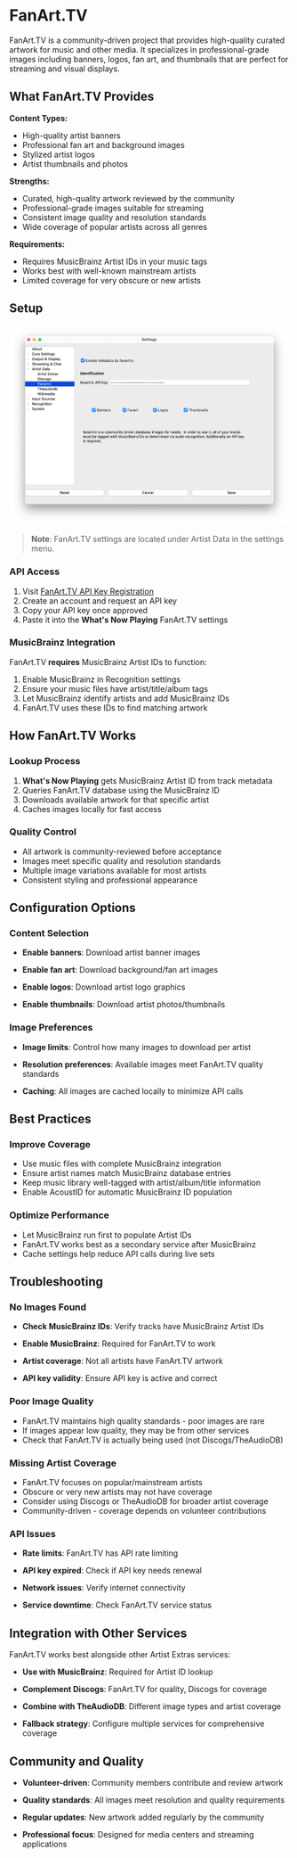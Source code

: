 # FanArt.TV

FanArt.TV is a community-driven project that provides high-quality curated artwork for music and other media. It
specializes in professional-grade images including banners, logos, fan art, and thumbnails that are perfect for
streaming and visual displays.

## What FanArt.TV Provides

**Content Types:**

* High-quality artist banners
* Professional fan art and background images
* Stylized artist logos
* Artist thumbnails and photos

**Strengths:**

* Curated, high-quality artwork reviewed by the community
* Professional-grade images suitable for streaming
* Consistent image quality and resolution standards
* Wide coverage of popular artists across all genres

**Requirements:**

* Requires MusicBrainz Artist IDs in your music tags
* Works best with well-known mainstream artists
* Limited coverage for very obscure or new artists

## Setup

[![FanArt.TV Settings](images/fanarttv.png)](images/fanarttv.png)

> **Note**: FanArt.TV settings are located under Artist Data in the settings menu.

### API Access

1. Visit [FanArt.TV API Key Registration](https://fanart.tv/get-an-api-key/)
2. Create an account and request an API key
3. Copy your API key once approved
4. Paste it into the **What's Now Playing** FanArt.TV settings

### MusicBrainz Integration

FanArt.TV **requires** MusicBrainz Artist IDs to function:

1. Enable MusicBrainz in Recognition settings
2. Ensure your music files have artist/title/album tags
3. Let MusicBrainz identify artists and add MusicBrainz IDs
4. FanArt.TV uses these IDs to find matching artwork

## How FanArt.TV Works

### Lookup Process

1. **What's Now Playing** gets MusicBrainz Artist ID from track metadata
2. Queries FanArt.TV database using the MusicBrainz ID
3. Downloads available artwork for that specific artist
4. Caches images locally for fast access

### Quality Control

* All artwork is community-reviewed before acceptance
* Images meet specific quality and resolution standards
* Multiple image variations available for most artists
* Consistent styling and professional appearance

## Configuration Options

### Content Selection

* **Enable banners**: Download artist banner images

* **Enable fan art**: Download background/fan art images

* **Enable logos**: Download artist logo graphics

* **Enable thumbnails**: Download artist photos/thumbnails

### Image Preferences

* **Image limits**: Control how many images to download per artist

* **Resolution preferences**: Available images meet FanArt.TV quality standards

* **Caching**: All images are cached locally to minimize API calls

## Best Practices

### Improve Coverage

* Use music files with complete MusicBrainz integration
* Ensure artist names match MusicBrainz database entries
* Keep music library well-tagged with artist/album/title information
* Enable AcoustID for automatic MusicBrainz ID population

### Optimize Performance

* Let MusicBrainz run first to populate Artist IDs
* FanArt.TV works best as a secondary service after MusicBrainz
* Cache settings help reduce API calls during live sets

## Troubleshooting

### No Images Found

* **Check MusicBrainz IDs**: Verify tracks have MusicBrainz Artist IDs

* **Enable MusicBrainz**: Required for FanArt.TV to work

* **Artist coverage**: Not all artists have FanArt.TV artwork

* **API key validity**: Ensure API key is active and correct

### Poor Image Quality

* FanArt.TV maintains high quality standards - poor images are rare
* If images appear low quality, they may be from other services
* Check that FanArt.TV is actually being used (not Discogs/TheAudioDB)

### Missing Artist Coverage

* FanArt.TV focuses on popular/mainstream artists
* Obscure or very new artists may not have coverage
* Consider using Discogs or TheAudioDB for broader artist coverage
* Community-driven - coverage depends on volunteer contributions

### API Issues

* **Rate limits**: FanArt.TV has API rate limiting

* **API key expired**: Check if API key needs renewal

* **Network issues**: Verify internet connectivity

* **Service downtime**: Check FanArt.TV service status

## Integration with Other Services

FanArt.TV works best alongside other Artist Extras services:

* **Use with MusicBrainz**: Required for Artist ID lookup

* **Complement Discogs**: FanArt.TV for quality, Discogs for coverage

* **Combine with TheAudioDB**: Different image types and artist coverage

* **Fallback strategy**: Configure multiple services for comprehensive coverage

## Community and Quality

* **Volunteer-driven**: Community members contribute and review artwork

* **Quality standards**: All images meet resolution and quality requirements

* **Regular updates**: New artwork added regularly by the community

* **Professional focus**: Designed for media centers and streaming applications
